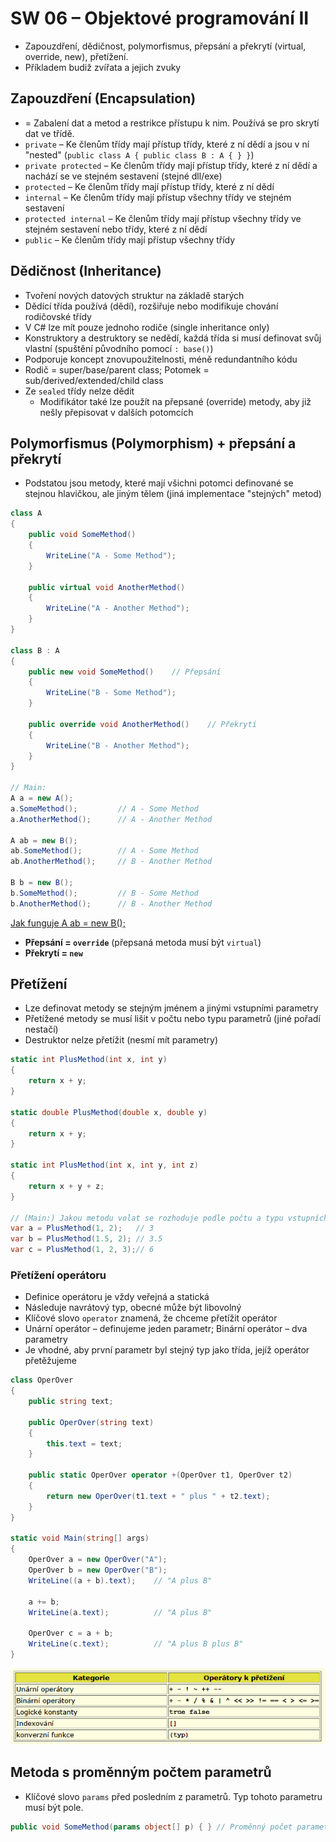 # SW 06 – Objektové programování II

* Zapouzdření, dědičnost, polymorfismus, přepsání a překrytí (virtual, override, new), přetížení.
* Příkladem budiž zvířata a jejich zvuky

## Zapouzdření (Encapsulation)

* = Zabalení dat a metod a restrikce přístupu k nim. Používá se pro skrytí dat ve třídě.
* `private` – Ke členům třídy mají přístup třídy, které z ní dědí a jsou v ní "nested" (`public class A { public class B : A { } }`)
* `private protected` – Ke členům třídy mají přístup třídy, které z ní dědí a nachází se ve stejném sestavení (stejné dll/exe)
* `protected` – Ke členům třídy mají přístup třídy, které z ní dědí
* `internal` – Ke členům třídy mají přístup všechny třídy ve stejném sestavení
* `protected internal` – Ke členům třídy mají přístup všechny třídy ve stejném sestavení nebo třídy, které z ní dědí
* `public` – Ke členům třídy mají přístup všechny třídy

## Dědičnost (Inheritance)

* Tvoření nových datových struktur na základě starých
* Dědící třída používá (dědí), rozšiřuje nebo modifikuje chování rodičovské třídy
* V C# lze mít pouze jednoho rodiče (single inheritance only)
* Konstruktory a destruktory se nedědí, každá třída si musí definovat svůj vlastní (spuštění původního pomocí `: base()`)
* Podporuje koncept znovupoužitelnosti, méně redundantního kódu
* Rodič = super/base/parent class; Potomek = sub/derived/extended/child class
* Ze `sealed` třídy nelze dědit
  * Modifikátor také lze použít na přepsané (override) metody, aby již nešly přepisovat v dalších potomcích

## Polymorfismus (Polymorphism) + přepsání a překrytí

* Podstatou jsou metody, které mají všichni potomci definované se stejnou hlavičkou, ale jiným tělem (jiná implementace "stejných" metod)

``` csharp
class A
{
    public void SomeMethod()
    {
        WriteLine("A - Some Method");
    }

    public virtual void AnotherMethod()
    {
        WriteLine("A - Another Method");
    }
}

class B : A
{
    public new void SomeMethod()    // Přepsání
    {
        WriteLine("B - Some Method");
    }

    public override void AnotherMethod()    // Překrytí
    {
        WriteLine("B - Another Method");
    }
}

// Main:
A a = new A();
a.SomeMethod();         // A - Some Method
a.AnotherMethod();      // A - Another Method

A ab = new B();
ab.SomeMethod();        // A - Some Method
ab.AnotherMethod();     // B - Another Method

B b = new B();
b.SomeMethod();         // B - Some Method
b.AnotherMethod();      // B - Another Method
```

[Jak funguje A ab = new B();](https://stackoverflow.com/questions/33131610/base-class-new-derived-class-how-does-this-work)

* __Přepsání = `override`__ (přepsaná metoda musí být `virtual`)
* __Překrytí = `new`__

## Přetížení

* Lze definovat metody se stejným jménem a jinými vstupními parametry
* Přetížené metody se musí lišit v počtu nebo typu parametrů (jiné pořadí nestačí)
* Destruktor nelze přetížit (nesmí mít parametry)

``` csharp
static int PlusMethod(int x, int y)
{
    return x + y;
}

static double PlusMethod(double x, double y)
{
    return x + y;
}

static int PlusMethod(int x, int y, int z)
{
    return x + y + z;
}

// (Main:) Jakou metodu volat se rozhoduje podle počtu a typu vstupních parametrů
var a = PlusMethod(1, 2);   // 3
var b = PlusMethod(1.5, 2); // 3.5
var c = PlusMethod(1, 2, 3);// 6
```

### Přetížení operátoru

* Definice operátoru je vždy veřejná a statická
* Následuje navrátový typ, obecné může být libovolný
* Klíčové slovo `operator` znamená, že chceme přetížit operátor
* Unární operátor – definujeme jeden parametr; Binární operátor – dva parametry
* Je vhodné, aby první parametr byl stejný typ jako třída, jejíž operátor přetěžujeme

``` csharp
class OperOver
{
    public string text;

    public OperOver(string text)
    {
        this.text = text;
    }
    
    public static OperOver operator +(OperOver t1, OperOver t2)
    {
        return new OperOver(t1.text + " plus " + t2.text);
    }
}

static void Main(string[] args)
{
    OperOver a = new OperOver("A");
    OperOver b = new OperOver("B");
    WriteLine((a + b).text);    // "A plus B"

    a += b;
    WriteLine(a.text);          // "A plus B"

    OperOver c = a + b;
    WriteLine(c.text);          // "A plus B plus B"
}
```

![Přetížitelné operátory](img/SW_06_01.PNG)

## Metoda s proměnným počtem parametrů

* Klíčové slovo `params` před posledním z parametrů. Typ tohoto parametru musí být pole.

``` csharp
public void SomeMethod(params object[] p) { } // Proměnný počet parametrů
```
